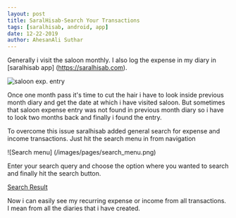 ```yaml
---
layout: post
title: SaralHisab-Search Your Transactions
tags: [saralhisab, android, app]
date: 12-22-2019
author: AhesanAli Suthar
---
```

Generally i visit the saloon monthly. I also log the expense in my diary in [saralhisab app] (https://saralhisab.com).

<img src="\images\pages\expense_entry.png" alt="saloon exp. entry"/>

Once one month pass it's time to cut the hair i have to look inside previous month diary and get the date at which i have visited saloon. But sometimes that saloon expense entry was not found in previous month diary so i have to look two months back and finally i found the entry.

To overcome this issue saralhisab added general search for expense and income transactions. Just hit the search menu in from navigation

![Search menu] (/images/pages/search_menu.png)

Enter your search query and choose the option where you wanted to search and finally hit the search button.

[Search Result](/images/pages/search_result.png)

Now i can easily see my recurring expense or income from all transactions. I mean from all the diaries that i have created.

